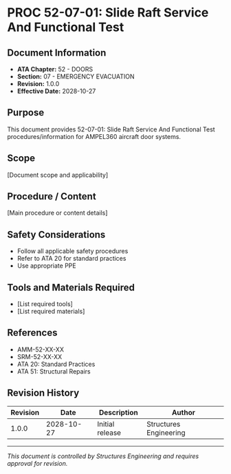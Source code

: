 # PROC 52-07-01: Slide Raft Service And Functional Test

## Document Information

- **ATA Chapter:** 52 - DOORS
- **Section:** 07 - EMERGENCY EVACUATION
- **Revision:** 1.0.0
- **Effective Date:** 2028-10-27

## Purpose

This document provides 52-07-01: Slide Raft Service And Functional Test procedures/information for AMPEL360 aircraft door systems.

## Scope

[Document scope and applicability]

## Procedure / Content

[Main procedure or content details]

## Safety Considerations

- Follow all applicable safety procedures
- Refer to ATA 20 for standard practices
- Use appropriate PPE

## Tools and Materials Required

- [List required tools]
- [List required materials]

## References

- AMM-52-XX-XX
- SRM-52-XX-XX
- ATA 20: Standard Practices
- ATA 51: Structural Repairs

## Revision History

| Revision | Date       | Description    | Author                 |
|----------|------------|----------------|------------------------|
| 1.0.0    | 2028-10-27 | Initial release| Structures Engineering |

---

*This document is controlled by Structures Engineering and requires approval for revision.*
